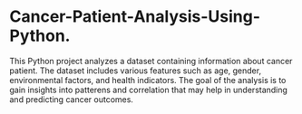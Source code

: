 # Cancer-Patient-Analysis-Using-Python.
This Python project analyzes a dataset containing information about cancer patient. The dataset includes various features such as age, gender, environmental factors, and health indicators. The goal of the analysis is to gain insights into patterens and correlation that may help in understanding and predicting cancer outcomes.
